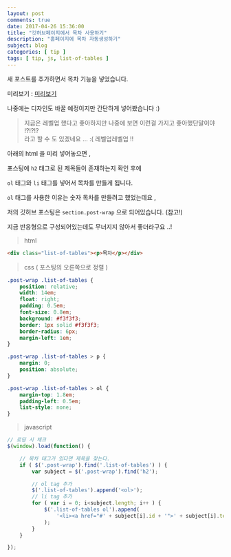 ```yaml
---
layout: post
comments: true
date: 2017-04-26 15:36:00
title: "깃허브페이지에서 목차 사용하기"
description: "홈페이지에 목차 자동생성하기"
subject: blog
categories: [ tip ]
tags: [ tip, js, list-of-tables ]
---
```


새 포스트를 추가하면서 목차 기능을 넣었습니다.

미리보기 : [미리보기](/2017/tip/facebook-login-connect)

나중에는 디자인도 바꿀 예정이지만 간단하게 넣어봤습니다 :)

> 지금은 레벨업 했다고 좋아하지만 나중에 보면 이런걸 가지고 좋아했단말이야 !?!?!? <br>
> 라고 할 수 도 있겠네요 ... :( 레벨업레벨업 !!

아래의 html 을 미리 넣어놓으면 ,

포스팅에 `h2` 태그로 된 제목들이 존재하는지 확인 후에

`ol` 태그와 `li` 태그를 넣어서 목차를 만들게 됩니다.

`ol` 태그를 사용한 이유는 숫자 목차를 만들려고 했었는데요 ,

저의 깃허브 포스팅은 `section.post-wrap` 으로 되어있습니다. (참고!)

지금 반응형으로 구성되어있는데도 무너지지 않아서 좋더라구요 ..!

> html

```html
<div class="list-of-tables"><p>목차</p></div>
```

> css ( 포스팅의 오른쪽으로 정렬 )

```css
.post-wrap .list-of-tables {
    position: relative;
    width: 14em;
    float: right;
    padding: 0.5em;
    font-size: 0.8em;
    background: #f3f3f3;
    border: 1px solid #f3f3f3;
    border-radius: 6px;
    margin-left: 1em;
}

.post-wrap .list-of-tables > p {
    margin: 0;
    position: absolute;
}

.post-wrap .list-of-tables > ol {
    margin-top: 1.8em;
    padding-left: 0.5em;
    list-style: none;
}
```

> javascript

```javascript
// 로딩 시 체크
$(window).load(function() {

    // 목차 태그가 있다면 제목을 찾는다.
    if ( $('.post-wrap').find('.list-of-tables') ) {
        var subject = $('.post-wrap').find('h2');

        // ol tag 추가
        $('.list-of-tables').append('<ol>');
        // li tag 추가
        for ( var i = 0; i<subject.length; i++ ) {
            $('.list-of-tables ol').append(
                '<li><a href="#' + subject[i].id + '">' + subject[i].textContent + '</a></li>'
            );
        }
    }

});
```
